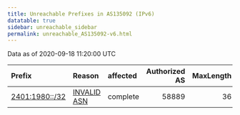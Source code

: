 ```yaml
---
title: Unreachable Prefixes in AS135092 (IPv6)
datatable: true
sidebar: unreachable_sidebar
permalink: unreachable_AS135092-v6.html
---
```


Data as of 2020-09-18 11:20:00 UTC


<div class="datatable-begin"></div>

| Prefix                                                 | Reason                                                                                                 | affected   |   Authorized AS |   MaxLength | Anchor                                       |   unreachable /48s |
|:-------------------------------------------------------|:-------------------------------------------------------------------------------------------------------|:-----------|----------------:|------------:|:---------------------------------------------|-------------------:|
| [2401:1980::/32](https://stat.ripe.net/2401:1980::/32) | [INVALID ASN](https://rpki-validator.ripe.net/announcement-preview?asn=AS135092&prefix=2401:1980::/32) | complete   |           58889 |          36 | [APNIC](unreachable_APNIC_RPKI_Root-v6.html) |              65536 |

<div class="datatable-end"></div>